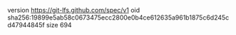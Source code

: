 version https://git-lfs.github.com/spec/v1
oid sha256:19899e5ab58c0673475ecc2800e0b4ce612635a961b1875c6d245cd47944845f
size 694
